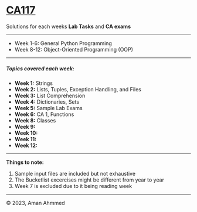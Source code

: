 # [CA117](https://ca117.computing.dcu.ie/)

Solutions for each weeks **Lab Tasks** and **CA exams**

---

* Week 1-6:	General Python Programming
* Week 8-12:	Object-Oriented Programming (OOP)

---

##### Topics covered each week:

* **Week 1:**		Strings
* **Week 2:**		Lists, Tuples, Exception Handling, and Files
* **Week 3:**		List Comprehension
* **Week 4:**		Dictionaries, Sets
* **Week 5:**		Sample Lab Exams
* **Week 6:**		CA 1, Functions
* **Week 8:**		Classes
* **Week 9:**
* **Week 10:**
* **Week 11:**
* **Week 12:**

---

**Things to note:**

1. Sample input files are included but not exhaustive
2. The Bucketlist excercises might be different from year to year
3. Week 7 is excluded due to it being reading week

---

© 2023, Aman Ahmmed
